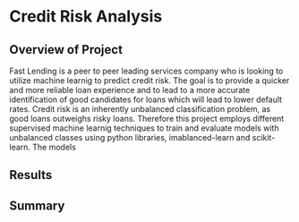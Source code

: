 # Credit Risk Analysis
## Overview of Project
Fast Lending is a peer to peer leading services company who is looking to utilize machine learnig to predict credit risk. The goal is to provide a quicker and more reliable loan experience and to lead to a more accurate identification of good candidates for loans which will lead to lower default rates. Credit risk is an inherently unbalanced classification problem, as good loans outweighs risky loans. Therefore this project employs different supervised machine learnig techniques to train and evaluate models with unbalanced classes using python libraries, imablanced-learn and scikit-learn. The models                                                                                                                                                                                                                                                                                                                                                                                                                                                                                                     

## Results

## Summary 
